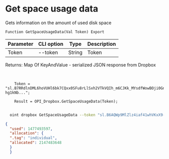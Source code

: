 ﻿---
sidebar_position: 5
---

# Get space usage data
 Gets information on the amount of used disk space



`Function GetSpaceUsageData(Val Token) Export`

  | Parameter | CLI option | Type | Description |
  |-|-|-|-|
  | Token | --token | String | Token |

  
  Returns:  Map Of KeyAndValue - serialized JSON response from Dropbox

<br/>




```bsl title="Code example"
    Token = "sl.B7RRdlnDML6hoVUHl6bk7CQxx0SFu8rLlSxh2VTkVQIh_m6CJKk_MYsdfWowBOji0Gn-hg1kNb...";

    Result = OPI_Dropbox.GetSpaceUsageData(Token);
```



```sh title="CLI command example"
    
  oint dropbox GetSpaceUsageData --token "sl.B6AQWp9MlZlz4iaf41whVKxX9-MXeCiQhPRe4YIRxFmZ3zHsdjmOAatzgaWVhqmlIOvDD6WIUQ..."

```

```json title="Result"
{
  "used": 1477493597,
  "allocation": {
  ".tag": "individual",
  "allocated": 2147483648
  }
  }
```
